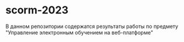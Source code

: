 # scorm-2023
В данном репозитории содержатся результаты работы по предмету "Управление электронным обучением на веб-платформе"
